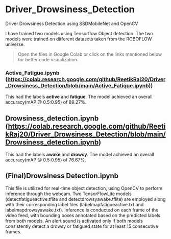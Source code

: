 # Driver_Drowsiness_Detection
Driver Drowsiness Detection using SSDMobileNet and OpenCV

I have trained two models using Tensorflow Object detection.
The two models were trained on different datasets taken from the ROBOFLOW universe.

> Open the files in Google Colab or click on the links mentioned below for better code visualization.
### Active_Fatigue.ipynb (https://colab.research.google.com/github/ReetikRaj20/Driver_Drowsiness_Detection/blob/main/Active_Fatique.ipynb)) 
This had the labels **active** and **fatigue**. The model achieved an overall accuracy(mAP @ 0.5:0.95) of 89.27%. 

## Drowsiness_detection.ipynb (https://colab.research.google.com/github/ReetikRaj20/Driver_Drowsiness_Detection/blob/main/Drowsiness_detection.ipynb)
This had the labels ****awake**** and **drowsy**. The model achieved an overall accuracy(mAP @ 0.5:0.95) of 76.67%. 

## (Final)Drowsiness Detection.ipynb 
This file is utilized for real-time object detection, using OpenCV to perform inference through the webcam. Two TensorFlowLite models (detectfatigueactive.tflite and detectdrowsyawake.tflite) are employed along with their corresponding label files (labelmapfatigueactive.txt and labelmapdrowsyawake.txt). Inference is conducted on each frame of the video feed, with bounding boxes annotated based on the predicted labels from both models. An alert sound is activated only if both models consistently detect a drowsy or fatigued state for at least 15 consecutive frames.

